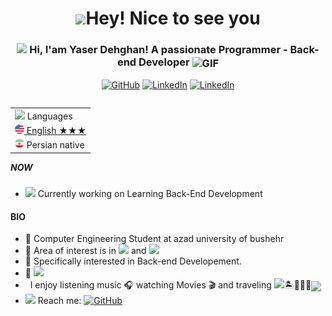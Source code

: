<h1 align="center"> <img src="https://emojis.slackmojis.com/emojis/images/1531849430/4246/blob-sunglasses.gif?1531849430" width="36"/>Hey! Nice to see you </h1>


<h3 align="center"> 
    <img src="https://media.giphy.com/media/hvRJCLFzcasrR4ia7z/giphy.gif" width="21"></a> Hi, I'am Yaser Dehghan! A passionate Programmer - Back-end Developer <img align="center" alt="GIF" width="30"  src="https://media.giphy.com/media/H6KusZ8pzxtyymblnE/giphy.gif" width="36"/>
</h3> 

<p align="center">   

</p> 
<p align="center"> 
    <a href="https://github.com/yaser11138" target="_blank"><img alt="GitHub" src="https://img.shields.io/badge/-@Github-181717?style=flat-square&logo=GitHub&logoColor=white"></a>
    <a href="https://www.linkedin.com/in/yaser-dehghan-back-end" target="_blank"><img alt="LinkedIn" src="https://img.shields.io/badge/-Linkedin-0077B5?style=flat-square&logo=Linkedin&logoColor=white"></a>
    <a href="https://t.me/Yaser11138" target="_blank"><img alt="LinkedIn" src="https://img.shields.io/badge/-Telegram-0077B5?style=flat-square&logo=Telegram&logoColor=white"></a>
</p> 

<table align="right">
    <tr><td><img src="https://github.com/milaan9/milaan9/blob/main/3898082.svg" width="25"> Languages</a></td></tr>
    <tr><td><a href="README.md"><img src="https://github.com/yaser11138/yaser11138/blob/main/197484.svg" height="15"> English ★★★</a></td></tr>
     <tr><td><img src="https://github.com/yaser11138/yaser11138/blob/main/Persian.png" height="15"> Persian native</td></tr>
</table>


##### NOW
- <img src="https://github.com/TheDudeThatCode/TheDudeThatCode/blob/master/Assets/Developer.gif" width="28"> Currently working on Learning Back-End Development

#### BIO

- 🏢 Computer Engineering Student at azad university of bushehr 
- 🔭 Area of interest is in <img src="https://img.shields.io/badge/Pattern Web-green"> and <img src="https://img.shields.io/badge/Anomaly Computer Science-red">
- 🎯 Specifically interested in Back-end Developement.
- 🌱 <img src="https://img.shields.io/badge/ Never Stop Learning-red">
- &nbsp; I enjoy listening music 🎧 watching Movies 🎬 and traveling <img src="https://media.giphy.com/media/VgCDAzcKvsR6OM0uWg/giphy.gif" width="30">🏝️🗻🌄🗿<img align ='center' width ='20' src="https://github.com/TheDudeThatCode/TheDudeThatCode/blob/master/Assets/Earth.gif" width="18">
- <img src="https://github.com/SP-XD/SP-XD/blob/main/images/letterbox.gif?raw=true" width="25"/> Reach me: <a href="mailto:ydahgan@gmail.com" target="_blank"><img alt="GitHub" src="https://img.shields.io/badge/-ydahgan@gmail.com-c14438?style=flat-square&logo=Gmail&logoColor=white"></a>

